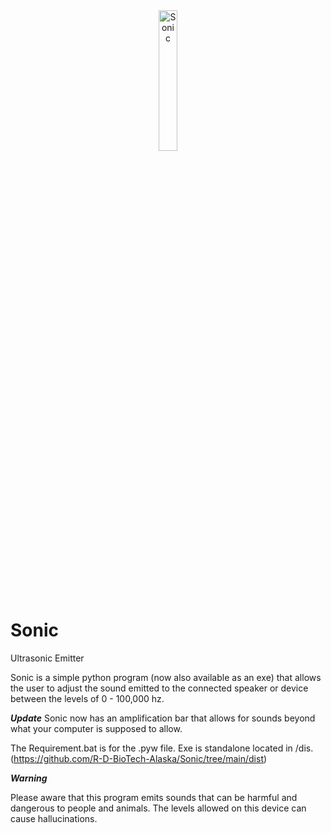<div style="text-align: center; width: 100%;">
  <img src="https://lh3.googleusercontent.com/kZ-YQTlfPU2s4d5HkbT2lfwOcZOHjeSgXL3YzzUldKZBCCPeDhk8SrYZSt3P0V7RVHNE0bQuwKEGcMMqqF0PF5lHLm-vDWXP=s500" alt="Sonic" style="width: 24%; height: auto; display: inline-block;">
</div>






# Sonic
Ultrasonic Emitter

Sonic is a simple python program (now also available as an exe) that allows
the user to adjust the sound emitted to the connected speaker or device 
between the levels of 0 - 100,000 hz.

***Update***
Sonic now has an amplification bar that allows for sounds beyond what your
computer is supposed to allow. 

The Requirement.bat is for the .pyw file. Exe is standalone located in /dis.
(https://github.com/R-D-BioTech-Alaska/Sonic/tree/main/dist) 

***Warning***

Please aware that this program emits sounds that can be harmful and dangerous 
to people and animals. The levels allowed on this device can cause hallucinations.

